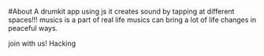 #About
A drumkit app using js 
it creates sound by tapping at different spaces!!!
musics is a part of real life
musics can bring a lot of life changes in peaceful ways.

join with us!
 Hacking

